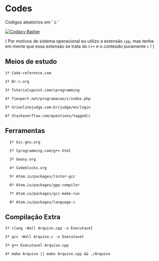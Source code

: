 # Codes

Códigos aleatórios em ' c '

[![Codacy Badge](https://api.codacy.com/project/badge/Grade/10e10a97abbc46bfa8ebfcf334a5038f)](https://www.codacy.com/app/Sphinxs/Codes?utm_source=github.com&amp;utm_medium=referral&amp;utm_content=Sphinxs/Codes&amp;utm_campaign=Badge_Grade)

( Por motivos de sistema operacional eu utilizo a extensão `cpp`, mas tenha em mente que essa extensão se trata do `C++` e o conteúdo puramente `c` ! )

## Meios de estudo

    1º Code-reference.com
  
    2º Br-c.org
  
    3º Tutorialspoint.com/cprogramming
  
    4º Tiexpert.net/programacao/c/index.php
  
    5º Urionlinejudge.com.br/judge/en/login
    
    6º Stackoverflow.com/questions/tagged/c

## Ferramentas

      1º Gcc.gnu.org
      
      2º Cprogramming.com/g++.html
      
      3º Geany.org
      
      4º Codeblocks.org
    
      5º Atom.io/packages/linter-gcc
      
      6º Atom.io/packages/gpp-compiler
      
      7º Atom.io/packages/gcc-make-run
      
      8º Atom.io/packages/language-c
      
## Compilação Extra

    1º clang -Wall Arquivo.cpp -o Executavel
    
    2º gcc -Wall Arquivo.c -o Executavel
    
    3º g++ Executavel Arquivo.cpp
    
    4º make Arquivo || make Arquivo.cpp && ./Arquivo
